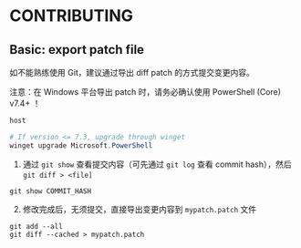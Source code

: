 # CONTRIBUTING

## Basic: export patch file

如不能熟练使用 Git，建议通过导出 diff patch 的方式提交变更内容。

注意：在 Windows 平台导出 patch 时，请务必确认使用 PowerShell (Core) v7.4+ ！


```powershell
host

# If version <= 7.3, upgrade through winget
winget upgrade Microsoft.PowerShell
```

1. 通过 `git show` 查看提交内容（可先通过 `git log` 查看 commit hash），然后 `git diff > <file]`

```
git show COMMIT_HASH
```

2. 修改完成后，无须提交，直接导出变更内容到 `mypatch.patch` 文件

```
git add --all
git diff --cached > mypatch.patch
```
